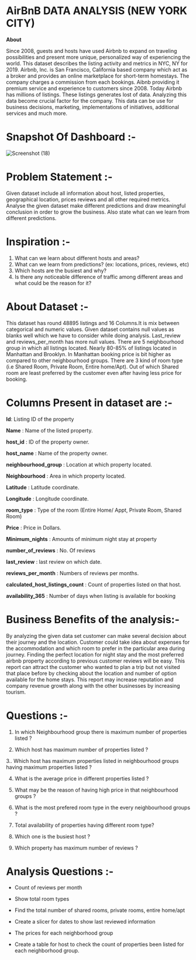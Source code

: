 # AirBnB DATA ANALYSIS (NEW YORK CITY)




**About**

Since 2008, guests and hosts have used Airbnb to expand on traveling possibilities and present more unique, personalized way of experiencing the world. This dataset describes the listing activity and metrics in NYC, NY for 2019.
Airbnb, Inc. is San Francisco, California based company which act as a broker and provides an online marketplace for short-term homestays. The company charges a commission from each bookings. Aibnb providing it premium service and experience to customers  since 2008. Today Airbnb has millions of listings. These listings generates lost of data. Analyzing this data become crucial factor for the company. This data can be use for business decisions, marketing, implementations of initiatives, additional services and much more.

# Snapshot Of Dashboard :-
![Screenshot (18)](https://github.com/Hgorle68/AirBnB-Data-Analysis-power-BI-/assets/153175788/5dbafcd2-69fe-4595-b8b7-104da4cf9b75)


# Problem Statement :-

Given dataset include all information about host, listed properties, geographical location, prices reviews and all other required metrics. Analyse the given dataset make different predictions and draw meaningful conclusion in order to grow the business. Also state what can we learn from different predictions.  


# Inspiration :-

1. What can we learn about different hosts and areas?
2. What can we learn from predictions? (ex: locations, prices, reviews, etc)
3. Which hosts are the busiest and why?
4. Is there any noticeable difference of traffic among different areas and what could be the 	reason for it?


# About Dataset :-


This dataset has round  48895 listings and  16 Columns.It is mix between categorical and numeric values. Given dataset contains null values as blanks  well which we have to consider while doing analysis. Last_review and reviews_per_month has more null values. There are 5 neighbourhood group in which all listings located. Nearly 80-85% of listings located in Manhattan and Brooklyn. In Manhattan booking price is bit higher as compared to other neighbourhood groups. There are 3 kind of room type (i.e Shared Room, Private Room, Entire home/Apt). Out of which Shared room are least preferred by the customer even after having less price for booking. 


# Columns Present in dataset are :-


**Id**: Listing ID of the property

**Name** : Name of the listed property.

**host_id** : ID of the property owner.

**host_name** : Name of the property owner.

**neighbourhood_group** : Location at which property located.

**Neighbourhood** : Area in which property located.

**Latitude** : Latitude coordinate. 

**Longitude** : Longitude coordinate.

**room_type** : Type of the room (Entire Home/ Appt, Private Room, Shared Room)

**Price** : Price in Dollars.

**Minimum_nights** : Amounts of minimum night stay at property

**number_of_reviews** : No. Of reviews

**last_review** : last review on which date.

**reviews_per_month** : Numbers of reviews per months.

**calculated_host_listings_count** : Count of properties listed on that host.

**availability_365** : Number of days when listing is available for booking





# Business Benefits of the analysis:-

By analyzing the given data set customer can make several decision about their journey and the location. Customer could take idea about expenses for the accommodation and which room to prefer in the particular area during journey. Finding the perfect location for night stay and the most preferred airbnb property according to previous customer reviews will be easy. This report can attract the customer who wanted to plan a trip but not visited that place before by checking about the location and number of option available for the home stays. This report may increase reputation and company revenue growth along with the other businesses by increasing tourism. 




# Questions :-

1. In which Neighbourhood group there is maximum number of properties listed ?

2. Which host has maximum number of properties listed ?

3.. Which host has maximum properties listed in neighbourhood groups having maximum properties listed ?
 
4. What is the average price in different properties listed ?
 
5. What may be the reason of having high price in that neighbourhood groups ?

6. What is the most prefered room type in the every neighbourhood groups ?
 
7. Total availability of properties having different room type?
 
8. Which one is the busiest host ?
 
9. Which property has maximum number of reviews ?




# Analysis Questions :-

* Count of reviews per month

* Show total room types

* Find the total number of shared rooms, private rooms, entire      home/apt

* Create a slicer for dates to show last reviewed information

* The prices for each neighborhood group

* Create a table for host to check the count of properties been listed for each neighborhood group.


